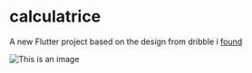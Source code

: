 # calculatrice

A new Flutter project based on the design from dribble i [found](https://dribbble.com/shots/14709020-Calculator)

![This is an image](https://dribbble.com/shots/14709020-Calculator/attachments/6408579?mode=media)
